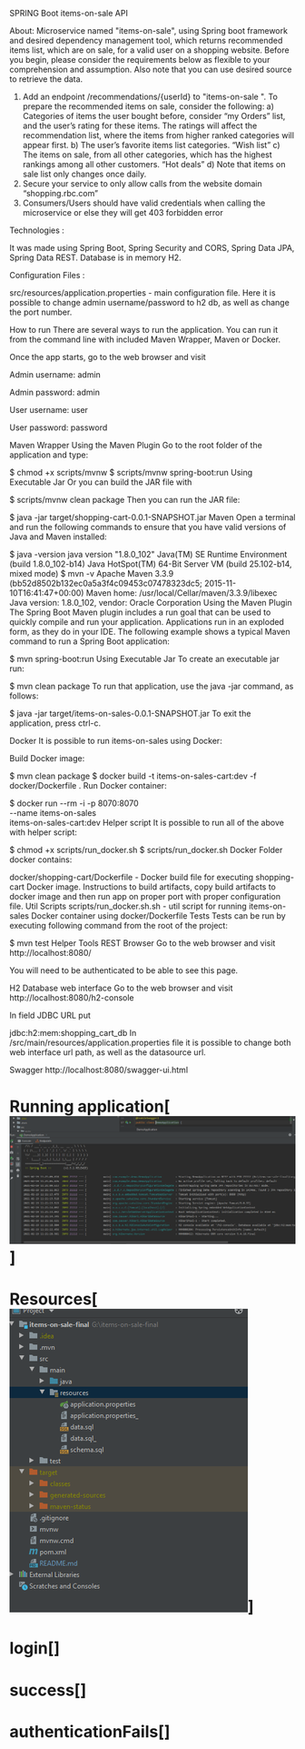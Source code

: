 SPRING Boot items-on-sale API

About:
Microservice named "items-on-sale", using Spring boot framework and desired dependency management tool, which returns recommended items list, which are on sale, for a valid user on a shopping website. Before you begin, please consider the requirements below as flexible to your comprehension and assumption. Also note that you can use desired source to retrieve the data.

1. Add an endpoint /recommendations/{userId} to "items-on-sale ". To prepare the recommended items on sale, consider the following:
a) Categories of items the user bought before, consider “my Orders” list, and the user’s rating for these items. The ratings will affect the recommendation list, where the items from higher ranked categories will appear first.
b) The user’s favorite items list categories. “Wish list”
c) The items on sale, from all other categories, which has the highest rankings among all other customers. “Hot deals”
d) Note that items on sale list only changes once daily.
2. Secure your service to only allow calls from the website domain “shopping.rbc.com”
3. Consumers/Users should have valid credentials when calling the microservice or else they will get 403 forbidden error

Technologies :

It was made using Spring Boot, Spring Security and CORS, Spring Data JPA, Spring Data REST. Database is in memory H2.

Configuration Files :

src/resources/application.properties - main configuration file. Here it is possible to change admin username/password to h2 db, as well as change the port number.


How to run
There are several ways to run the application. You can run it from the command line with included Maven Wrapper, Maven or Docker.

Once the app starts, go to the web browser and visit

Admin username: admin

Admin password: admin

User username: user

User password: password

Maven Wrapper
Using the Maven Plugin
Go to the root folder of the application and type:

$ chmod +x scripts/mvnw
$ scripts/mvnw spring-boot:run
Using Executable Jar
Or you can build the JAR file with

$ scripts/mvnw clean package
Then you can run the JAR file:

$ java -jar target/shopping-cart-0.0.1-SNAPSHOT.jar
Maven
Open a terminal and run the following commands to ensure that you have valid versions of Java and Maven installed:

$ java -version
java version "1.8.0_102"
Java(TM) SE Runtime Environment (build 1.8.0_102-b14)
Java HotSpot(TM) 64-Bit Server VM (build 25.102-b14, mixed mode)
$ mvn -v
Apache Maven 3.3.9 (bb52d8502b132ec0a5a3f4c09453c07478323dc5; 2015-11-10T16:41:47+00:00)
Maven home: /usr/local/Cellar/maven/3.3.9/libexec
Java version: 1.8.0_102, vendor: Oracle Corporation
Using the Maven Plugin
The Spring Boot Maven plugin includes a run goal that can be used to quickly compile and run your application. Applications run in an exploded form, as they do in your IDE. The following example shows a typical Maven command to run a Spring Boot application:

$ mvn spring-boot:run
Using Executable Jar
To create an executable jar run:

$ mvn clean package
To run that application, use the java -jar command, as follows:

$ java -jar target/items-on-sales-0.0.1-SNAPSHOT.jar
To exit the application, press ctrl-c.

Docker
It is possible to run items-on-sales using Docker:

Build Docker image:

$ mvn clean package
$ docker build -t items-on-sales-cart:dev -f docker/Dockerfile .
Run Docker container:

$ docker run --rm -i -p 8070:8070 \
      --name items-on-sales\
      items-on-sales-cart:dev
Helper script
It is possible to run all of the above with helper script:

$ chmod +x scripts/run_docker.sh
$ scripts/run_docker.sh
Docker
Folder docker contains:

docker/shopping-cart/Dockerfile - Docker build file for executing shopping-cart Docker image. Instructions to build artifacts, copy build artifacts to docker image and then run app on proper port with proper configuration file.
Util Scripts
scripts/run_docker.sh.sh - util script for running items-on-sales Docker container using docker/Dockerfile
Tests
Tests can be run by executing following command from the root of the project:

$ mvn test
Helper Tools
REST Browser
Go to the web browser and visit http://localhost:8080/

You will need to be authenticated to be able to see this page.

H2 Database web interface
Go to the web browser and visit http://localhost:8080/h2-console

In field JDBC URL put

jdbc:h2:mem:shopping_cart_db
In /src/main/resources/application.properties file it is possible to change both web interface url path, as well as the datasource url.

Swagger
http://localhost:8080/swagger-ui.html


# Running application[![](https://github.com/rits007/items-on-sale/blob/main/running%20application.PNG)]

# Resources[![](https://github.com/rits007/items-on-sale/blob/main/resources.PNG)]
# login[![]()]
# success[![]()]
# authenticationFails[![]()]


